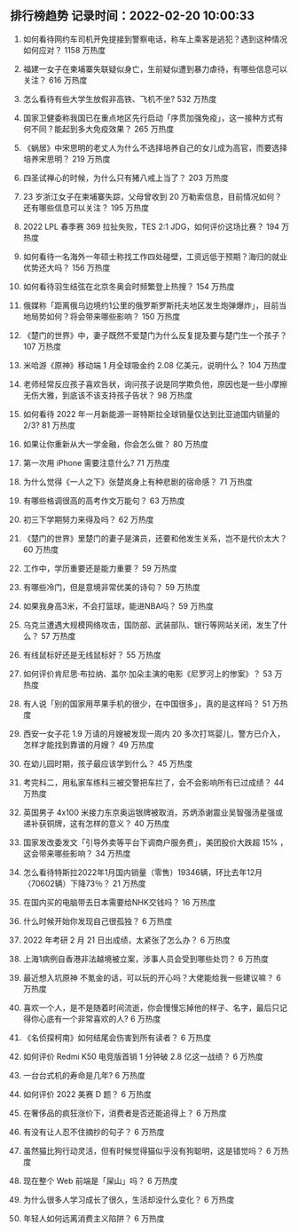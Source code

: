 
## 排行榜趋势 记录时间：2022-02-20 10:00:33
  
  1. 如何看待网约车司机开免提接到警察电话，称车上乘客是逃犯？遇到这种情况如何应对？ 1158 万热度
    
  2. 福建一女子在柬埔寨失联疑似身亡，生前疑似遭到暴力虐待，有哪些信息可以关注？ 616 万热度
    
  3. 怎么看待有些大学生放假非高铁、飞机不坐? 532 万热度
    
  4. 国家卫健委称我国已在重点地区先行启动「序贯加强免疫」，这一接种方式有何不同？能起到多大免疫效果？ 265 万热度
    
  5. 《蜗居》中宋思明的老丈人为什么不选择培养自己的女儿成为高官，而要选择培养宋思明？ 219 万热度
    
  6. 四圣试禅心的时候，为什么只有猪八戒上当了？ 203 万热度
    
  7. 23 岁浙江女子在柬埔寨失踪，父母曾收到 20 万勒索信息，目前情况如何？还有哪些信息可以关注？ 195 万热度
    
  8. 2022 LPL 春季赛 369 拉扯失败，TES 2:1 JDG，如何评价这场比赛？ 194 万热度
    
  9. 如何看待一名海外一年硕士称找工作四处碰壁，工资远低于预期？海归的就业优势还大吗？ 156 万热度
    
  10. 如何看待羽生结弦在北京冬奥会时频繁登上热搜？ 154 万热度
    
  11. 俄媒称「距离俄乌边境约1公里的俄罗斯罗斯托夫地区发生炮弹爆炸」，目前当地局势如何？将会带来哪些影响？ 150 万热度
    
  12. 《楚门的世界》中，妻子既然不爱楚门为什么反复提及要与楚门生一个孩子？ 107 万热度
    
  13. 米哈游《原神》移动端 1 月全球吸金约 2.08 亿美元，说明什么？ 104 万热度
    
  14. 老师经常反应孩子喜欢告状，询问孩子说是同学欺负他，原因也是一些小摩擦无伤大雅，到底该不该支持孩子告状？ 98 万热度
    
  15. 如何看待 2022 年一月新能源一哥特斯拉全球销量仅达到比亚迪国内销量的2/3? 81 万热度
    
  16. 如果让你重新从大一学金融，你会怎么做？ 80 万热度
    
  17. 第一次用 iPhone 需要注意什么? 71 万热度
    
  18. 为什么觉得《一人之下》张楚岚身上有种悲剧的宿命感？ 71 万热度
    
  19. 有哪些格调很高的高考作文万能句？ 63 万热度
    
  20. 初三下学期努力来得及吗？ 62 万热度
    
  21. 《楚门的世界》里楚门的妻子是演员，还要和他发生关系，岂不是代价太大？ 60 万热度
    
  22. 工作中，学历重要还是能力重要？ 59 万热度
    
  23. 有哪些冷门，但是意境非常优美的诗句？ 59 万热度
    
  24. 如果我身高3米，不会打篮球，能进NBA吗？ 59 万热度
    
  25. 乌克兰遭遇大规模网络攻击，国防部、武装部队、银行等网站关闭，发生了什么？ 57 万热度
    
  26. 有线鼠标好还是无线鼠标好？ 55 万热度
    
  27. 如何评价肯尼思·布拉纳、盖尔·加朵主演的电影《尼罗河上的惨案》？ 53 万热度
    
  28. 有人说「别的国家用苹果手机的很少，在中国很多」，真的是这样吗？ 51 万热度
    
  29. 西安一女子花 1.9 万请的月嫂被发现一周内 20 多次打骂婴儿，警方已介入，怎样才能找到靠谱的月嫂？ 49 万热度
    
  30. 在幼儿园时期，孩子最应该学到什么？ 45 万热度
    
  31. 考完科二，用私家车练科三被交警把车拦了，会不会影响所有已过成绩？ 44 万热度
    
  32. 英国男子 4x100 米接力东京奥运银牌被取消，苏炳添谢震业吴智强汤星强或递补获铜牌，这有怎样的意义？ 40 万热度
    
  33. 国家发改委发文「引导外卖等平台下调商户服务费」，美团股价大跌超  15% ，这会带来哪些影响？ 34 万热度
    
  34. 怎么看待特斯拉2022年1月国内销量（零售）19346辆，环比去年12月（70602辆）下降73％？ 21 万热度
    
  35. 在国内买的电脑带去日本需要给NHK交钱吗？ 16 万热度
    
  36. 什么时候开始你发现自己很孤独？ 6 万热度
    
  37. 2022 年考研 2 月 21 日出成绩，太紧张了怎么办？ 6 万热度
    
  38. 上海1病例自香港非法越境被立案，涉事人员会受到哪些处罚？ 6 万热度
    
  39. 最近想入坑原神 不氪金的话，可以玩的开心吗？大佬能给我一些建议嘛？ 6 万热度
    
  40. 喜欢一个人，是不是随着时间流逝，你会慢慢忘掉他的样子、名字，最后只记得你心底有一个非常喜欢的人? 6 万热度
    
  41. 《名侦探柯南》如何结尾会伤害到所有读者？ 6 万热度
    
  42. 如何评价 Redmi K50 电竞版首销 1 分钟破 2.8 亿这一战绩？ 6 万热度
    
  43. 一台台式机的寿命是几年? 6 万热度
    
  44. 如何评价 2022 美赛 D 题？ 6 万热度
    
  45. 在奢侈品的疯狂涨价下，消费者是否还能追得上？ 6 万热度
    
  46. 有没有让人忍不住摘抄的句子？ 6 万热度
    
  47. 虽然猫比狗行动灵活，但有时候觉得猫似乎没有狗聪明，这是错觉吗？ 6 万热度
    
  48. 现在整个 Web 前端是「屎山」吗？ 6 万热度
    
  49. 为什么很多人学习成长了很久，生活却没什么变化？ 6 万热度
    
  50. 年轻人如何远离消费主义陷阱？ 6 万热度
    